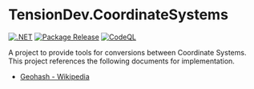 # TensionDev.CoordinateSystems

[![.NET](https://github.com/TensionDev/CoordinateSystems/actions/workflows/dotnet.yml/badge.svg)](https://github.com/TensionDev/CoordinateSystems/actions/workflows/dotnet.yml)
[![Package Release](https://github.com/TensionDev/CoordinateSystems/actions/workflows/package-release.yml/badge.svg)](https://github.com/TensionDev/CoordinateSystems/actions/workflows/package-release.yml)
[![CodeQL](https://github.com/TensionDev/CoordinateSystems/actions/workflows/github-code-scanning/codeql/badge.svg)](https://github.com/TensionDev/CoordinateSystems/actions/workflows/github-code-scanning/codeql)

A project to provide tools for conversions between Coordinate Systems.  
This project references the following documents for implementation.  
- [Geohash - Wikipedia](https://en.wikipedia.org/wiki/Geohash)
